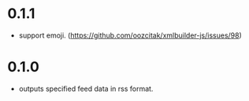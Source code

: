 # 0.1.1
* support emoji. (https://github.com/oozcitak/xmlbuilder-js/issues/98)

# 0.1.0
* outputs specified feed data in rss format.
